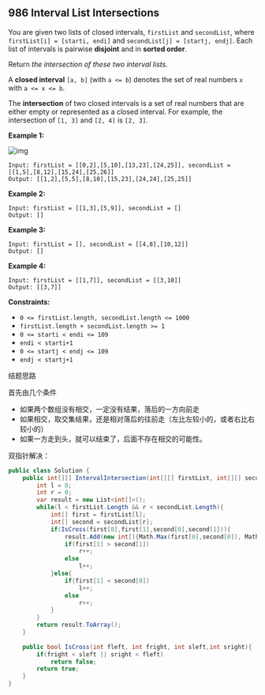 ## 986 Interval List Intersections

You are given two lists of closed intervals, `firstList` and `secondList`, where `firstList[i] = [starti, endi]` and `secondList[j] = [startj, endj]`. Each list of intervals is pairwise **disjoint** and in **sorted order**.

Return *the intersection of these two interval lists*.

A **closed interval** `[a, b]` (with `a <= b`) denotes the set of real numbers `x` with `a <= x <= b`.

The **intersection** of two closed intervals is a set of real numbers that are either empty or represented as a closed interval. For example, the intersection of `[1, 3]` and `[2, 4]` is `[2, 3]`.

 

**Example 1:**

![img](https://assets.leetcode.com/uploads/2019/01/30/interval1.png)

```
Input: firstList = [[0,2],[5,10],[13,23],[24,25]], secondList = [[1,5],[8,12],[15,24],[25,26]]
Output: [[1,2],[5,5],[8,10],[15,23],[24,24],[25,25]]
```

**Example 2:**

```
Input: firstList = [[1,3],[5,9]], secondList = []
Output: []
```

**Example 3:**

```
Input: firstList = [], secondList = [[4,8],[10,12]]
Output: []
```

**Example 4:**

```
Input: firstList = [[1,7]], secondList = [[3,10]]
Output: [[3,7]]
```

 

**Constraints:**

- `0 <= firstList.length, secondList.length <= 1000`
- `firstList.length + secondList.length >= 1`
- `0 <= starti < endi <= 109`
- `endi < starti+1`
- `0 <= startj < endj <= 109`
- `endj < startj+1`



结题思路

首先由几个条件

- 如果两个数组没有相交，一定没有结果，落后的一方向前走
- 如果相交，取交集结果，还是相对落后的往前走（左比左较小的，或者右比右较小的）
- 如果一方走到头，就可以结束了，后面不存在相交的可能性。

双指针解决：

```C#
public class Solution {
    public int[][] IntervalIntersection(int[][] firstList, int[][] secondList) {
        int l = 0;
        int r = 0;
        var result = new List<int[]>();
        while(l < firstList.Length && r < secondList.Length){
            int[] first = firstList[l];
            int[] second = secondList[r];
            if(IsCross(first[0],first[1],second[0],second[1])){
                result.Add(new int[]{Math.Max(first[0],second[0]), Math.Min(first[1],second[1])});
                if(first[1] > second[1])
                    r++;
                else
                    l++;
            }else{
                if(first[1] < second[0])
                    l++;
                else
                    r++;
            }
        }
        return result.ToArray();
    }
    
    public bool IsCross(int fleft, int fright, int sleft,int sright){
        if(fright < sleft || sright < fleft)
            return false;
        return true;
    }
}
```

